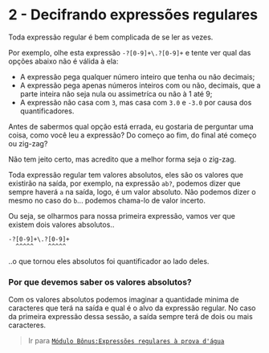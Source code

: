 # 2 - Decifrando expressões regulares

Toda expressão regular é bem complicada de se ler as vezes.

Por exemplo, olhe esta expressão `-?[0-9]+\.?[0-9]+` e tente ver qual das opções abaixo não é válida à ela:

- A expressão pega qualquer número inteiro que tenha ou não decimais;
- A expressão pega apenas números inteiros com ou não, decimais, que a parte inteira não seja nula ou assimetríca ou não à 1 até 9;
- A expressão não casa com `3`, mas casa com `3.0` e `-3.0` por causa dos quantificadores.

Antes de sabermos qual opção está errada, eu gostaria de perguntar uma coisa, como você leu a expressão? Do começo ao fim, do final até começo ou zig-zag?

Não tem jeito certo, mas acredito que a melhor forma seja o zig-zag.

Toda expressão regular tem valores absolutos, eles são os valores que existirão na saída, por exemplo, na expressão `ab?`, podemos dizer que sempre haverá `a` na saída, logo, é um valor absoluto. Não podemos dizer o mesmo no caso do `b`... podemos chama-lo de valor incerto.

Ou seja, se olharmos para nossa primeira expressão, vamos ver que existem dois valores absolutos..
```
-?[0-9]+\.?[0-9]+
  ^^^^^    ^^^^^
```
..o que tornou eles absolutos foi quantificador ao lado deles.

### Por que devemos saber os valores absolutos?
Com os valores absolutos podemos imaginar a quantidade minima de caracteres que terá na saída e qual é o alvo da expressão regular.
No caso da primeira expressão dessa sessão, a saída sempre terá de dois ou mais caracteres.


> Ir para [`Módulo Bônus:Expressões regulares à prova d'água`](water.md)
